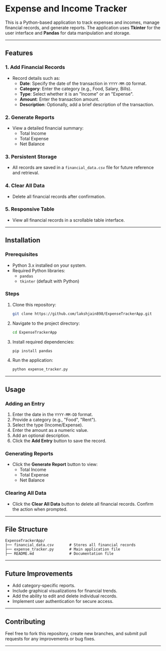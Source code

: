 # Expense and Income Tracker

This is a Python-based application to track expenses and incomes, manage financial records, and generate reports. The application uses **Tkinter** for the user interface and **Pandas** for data manipulation and storage.

---

## Features

### 1. Add Financial Records
- Record details such as:
  - **Date**: Specify the date of the transaction in `YYYY-MM-DD` format.
  - **Category**: Enter the category (e.g., Food, Salary, Bills).
  - **Type**: Select whether it is an "Income" or an "Expense".
  - **Amount**: Enter the transaction amount.
  - **Description**: Optionally, add a brief description of the transaction.

### 2. Generate Reports
- View a detailed financial summary:
  - Total Income
  - Total Expense
  - Net Balance

### 3. Persistent Storage
- All records are saved in a `financial_data.csv` file for future reference and retrieval.

### 4. Clear All Data
- Delete all financial records after confirmation.

### 5. Responsive Table
- View all financial records in a scrollable table interface.

---

## Installation

### Prerequisites
- Python 3.x installed on your system.
- Required Python libraries:
  - `pandas`
  - `tkinter` (default with Python)

### Steps
1. Clone this repository:
   ```bash
   git clone https://github.com/lakshjain898/ExpenseTrackerApp.git
   ```

2. Navigate to the project directory:
   ```bash
   cd ExpenseTrackerApp
   ```

3. Install required dependencies:
   ```bash
   pip install pandas
   ```

4. Run the application:
   ```bash
   python expense_tracker.py
   ```

---

## Usage

### Adding an Entry
1. Enter the date in the `YYYY-MM-DD` format.
2. Provide a category (e.g., "Food", "Rent").
3. Select the type (Income/Expense).
4. Enter the amount as a numeric value.
5. Add an optional description.
6. Click the **Add Entry** button to save the record.

### Generating Reports
- Click the **Generate Report** button to view:
  - Total Income
  - Total Expense
  - Net Balance

### Clearing All Data
- Click the **Clear All Data** button to delete all financial records. Confirm the action when prompted.

---

## File Structure
```
ExpenseTrackerApp/
├── financial_data.csv       # Stores all financial records
├── expense_tracker.py       # Main application file
├── README.md                # Documentation file
```

---

## Future Improvements
- Add category-specific reports.
- Include graphical visualizations for financial trends.
- Add the ability to edit and delete individual records.
- Implement user authentication for secure access.

---

## Contributing
Feel free to fork this repository, create new branches, and submit pull requests for any improvements or bug fixes.

---
